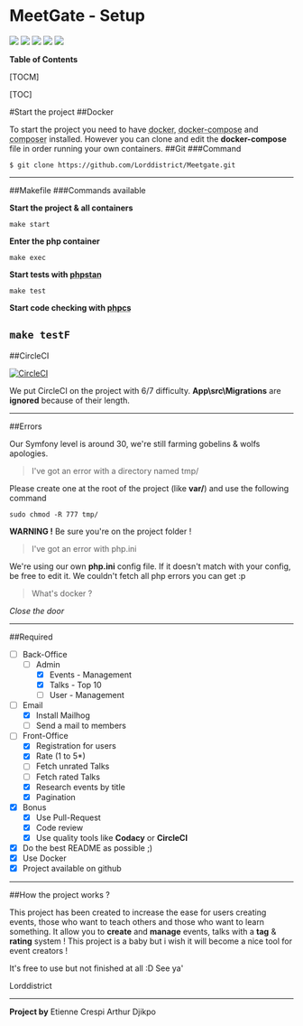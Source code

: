 # MeetGate - Setup

![](https://img.shields.io/github/stars/Lorddistrict/meetgate.svg) ![](https://img.shields.io/github/forks/Lorddistrict/meetgate.svg) ![](https://img.shields.io/github/tag/Lorddistrict/meetgate.svg) ![](https://img.shields.io/github/issues/Lorddistrict/meetgate.svg) ![](https://img.shields.io/github/issues-pr/Lorddistrict/meetgate.svg)


**Table of Contents**

[TOCM]

[TOC]

#Start the project
##Docker

To start the project you need to have <abbr title="https://docs.docker.com/install/">docker</abbr>, <abbr title="https://docs.docker.com/compose/install/">docker-compose</abbr> and <abbr title="https://getcomposer.org/">composer</abbr> installed.
However you can clone and edit the **docker-compose** file in order running your own containers.
##Git
###Command

`$ git clone https://github.com/Lorddistrict/Meetgate.git`

----
##Makefile
###Commands available

**Start the project & all containers**

`make start`

**Enter the php container**

`make exec`

**Start tests with <abbr title="https://github.com/phpstan/phpstan">phpstan</abbr>**

`make test`

**Start code checking with <abbr title="https://github.com/squizlabs/PHP_CodeSniffer">phpcs</abbr>**

`make testF`
----
##CircleCI

[![CircleCI](https://circleci.com/gh/Lorddistrict/Meetgate.svg?style=svg)](https://circleci.com/gh/Lorddistrict/Meetgate) 

We put CircleCI on the project with 6/7 difficulty.
**App\src\Migrations** are **ignored** because of their length.


----
##Errors

Our Symfony level is around 30, we're still farming gobelins & wolfs apologies.
> I've got an error with a directory named tmp/

Please create one at the root of the project (like **var/**) and use the following command

`sudo chmod -R 777 tmp/`

**WARNING !** Be sure you're on the project folder !

> I've got an error with php.ini

We're using our own **php.ini** config file. If it doesn't match with your config, be free to edit it. We couldn't fetch all php errors you can get :p

> What's docker ?

*Close the door*

----

##Required

- [ ] Back-Office
  - [ ] Admin
    - [x] Events - Management
    - [x] Talks - Top 10
    - [ ] User - Management
 - [ ] Email
    - [x] Install Mailhog
    - [ ] Send a mail to members
- [ ] Front-Office
  - [x] Registration for users
  - [x] Rate (1 to 5\*)
  - [ ] Fetch unrated Talks
  - [ ] Fetch rated Talks
  - [x] Research events by title
  - [x] Pagination
- [x] Bonus
  - [x] Use Pull-Request
  - [x] Code review
  - [x] Use quality tools like **Codacy** or **CircleCI**
- [x] Do the best README as possible ;)
- [x] Use Docker
- [x] Project available on github

----

##How the project works ?

This project has been created to increase the ease for users creating events, those who want to teach others and those who want to learn something.
It allow you to **create** and **manage** events, talks with a **tag** & **rating** system !
This project is a baby but i wish it will become a nice tool for event creators !

It's free to use but not finished at all :D
See ya'

Lorddistrict

----
**Project by**
Etienne Crespi
Arthur Djikpo
